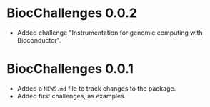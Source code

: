 # BiocChallenges 0.0.2

* Added challenge "Instrumentation for genomic computing with Bioconductor".

# BiocChallenges 0.0.1

* Added a `NEWS.md` file to track changes to the package.
* Added first challenges, as examples.
